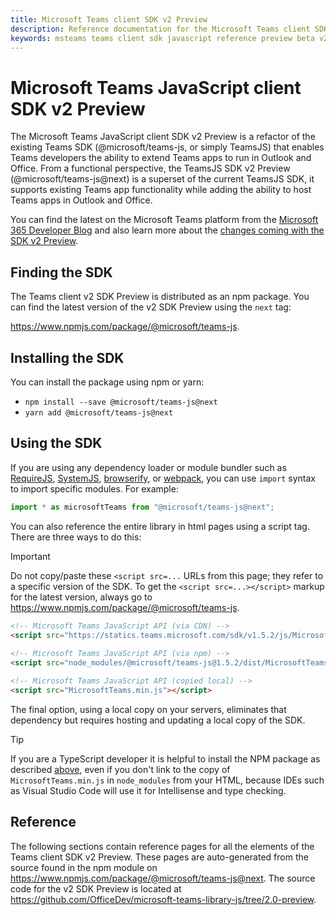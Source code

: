 ```yaml
---
title: Microsoft Teams client SDK v2 Preview
description: Reference documentation for the Microsoft Teams client SDK v2 Preview
keywords: msteams teams client sdk javascript reference preview beta v2
---
```

# Microsoft Teams JavaScript client SDK v2 Preview

The Microsoft Teams JavaScript client SDK v2 Preview is a refactor of the existing Teams SDK (@microsoft/teams-js, or simply TeamsJS) that enables Teams developers the ability to extend Teams apps to run in Outlook and Office. From a functional perspective, the TeamsJS SDK v2 Preview (@microsoft/teams-js@next) is a superset of the current TeamsJS SDK, it supports existing Teams app functionality while adding the ability to host Teams apps in Outlook and Office.

You can find the latest on the Microsoft Teams platform from the [Microsoft 365 Developer Blog](https://devblogs.microsoft.com/microsoft365dev/category/teams/) and also learn more about the [changes coming with the SDK v2 Preview](/microsoftteams/platform/m365-apps/using-teams-client-sdk-preview).

## Finding the SDK

The Teams client v2 SDK Preview is distributed as an npm package. You can find the latest version of the v2 SDK Preview using the `next` tag:

https://www.npmjs.com/package/@microsoft/teams-js.

## Installing the SDK

You can install the package using npm or yarn:

* `npm install --save @microsoft/teams-js@next`
* `yarn add @microsoft/teams-js@next`

## Using the SDK

If you are using any dependency loader or module bundler such as [RequireJS](http://requirejs.org/), [SystemJS](https://github.com/systemjs/systemjs), [browserify](http://browserify.org/), or [webpack](https://webpack.github.io/), you can use `import` syntax to import specific modules. For example:

```typescript
import * as microsoftTeams from "@microsoft/teams-js@next";
```

You can also reference the entire library in html pages using a script tag.  There are three ways to do this:

> [!IMPORTANT]
> Do not copy/paste these `<script src=...` URLs from this page; they refer to a specific version of the SDK. To get the `<script src=...></script>` markup for the latest version, always go to https://www.npmjs.com/package/@microsoft/teams-js.

```html
<!-- Microsoft Teams JavaScript API (via CDN) -->
<script src="https://statics.teams.microsoft.com/sdk/v1.5.2/js/MicrosoftTeams.min.js" crossorigin="anonymous"></script>
 
<!-- Microsoft Teams JavaScript API (via npm) -->
<script src="node_modules/@microsoft/teams-js@1.5.2/dist/MicrosoftTeams.min.js"></script>

<!-- Microsoft Teams JavaScript API (copied local) -->
<script src="MicrosoftTeams.min.js"></script>
```

The final option, using a local copy on your servers, eliminates that dependency but requires hosting and updating a local copy of the SDK.

> [!TIP]
> If you are a TypeScript developer it is helpful to install the NPM package as described [above](#installing-the-sdk), even if you don't link to the copy of `MicrosoftTeams.min.js` in `node_modules` from your HTML, because IDEs such as Visual Studio Code will use it for Intellisense and type checking.

## Reference

The following sections contain reference pages for all the elements of the Teams client SDK v2 Preview. These pages are auto-generated from the source found in the npm module on https://www.npmjs.com/package/@microsoft/teams-js@next. The source code for the v2 SDK Preview is located at https://github.com/OfficeDev/microsoft-teams-library-js/tree/2.0-preview.

